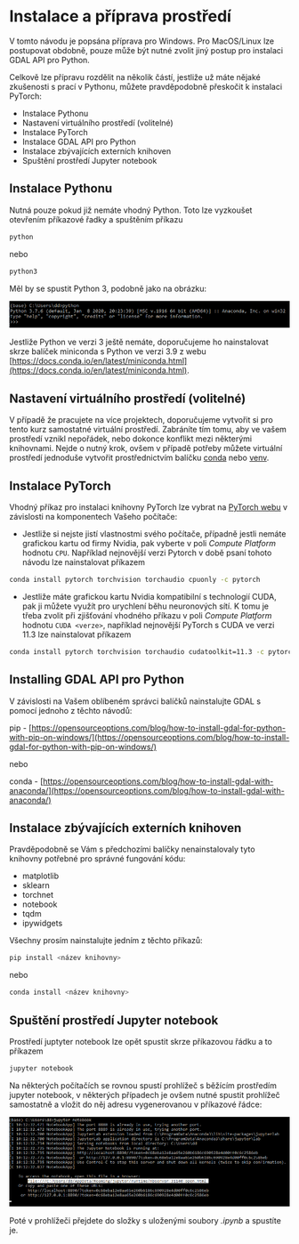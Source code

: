 # Instalace a příprava prostředí

V tomto návodu je popsána příprava pro Windows. Pro MacOS/Linux lze postupovat obdobně, pouze může být nutné zvolit jiný postup pro instalaci GDAL API pro Python.

Celkově lze přípravu rozdělit na několik částí, jestliže už máte nějaké zkušenosti s prací v Pythonu, můžete pravděpodobně přeskočit k instalaci PyTorch:

- Instalace Pythonu
- Nastavení virtuálního prostředí (volitelné)
- Instalace PyTorch
- Instalace GDAL API pro Python
- Instalace zbývajících externích knihoven
- Spuštění prostředí Jupyter notebook

## Instalace Pythonu
Nutná pouze pokud již nemáte vhodný Python. Toto lze vyzkoušet otevřením příkazové řadky a spuštěním příkazu
```sh
python
```
nebo
```sh
python3
```
Měl by se spustit Python 3, podobně jako na obrázku:

![Python spuštěný v příkazové řádce](img/cli_python3.png "Python spuštěný v příkazové řádce")

Jestliže Python ve verzi 3 ještě nemáte, doporučujeme ho nainstalovat skrze balíček miniconda s Python ve verzi 3.9 z webu [https://docs.conda.io/en/latest/miniconda.html](https://docs.conda.io/en/latest/miniconda.html).

## Nastavení virtuálního prostředí (volitelné)
V případě že pracujete na více projektech, doporučujeme vytvořit si pro tento kurz samostatné virtuální prostředí. Zabráníte tím tomu, aby ve vašem prostředí vznikl nepořádek, nebo dokonce konflikt mezi některými knihovnami. Nejde o nutný krok, ovšem v případě potřeby můžete virtuální prostředí jednoduše vytvořit prostřednictvím balíčku [conda](https://docs.conda.io/projects/conda/en/latest/user-guide/tasks/manage-environments.html#creating-an-environment-with-commands) nebo [venv](https://packaging.python.org/en/latest/guides/installing-using-pip-and-virtual-environments/).

## Instalace PyTorch
Vhodný příkaz pro instalaci knihovny PyTorch lze vybrat na [PyTorch webu](https://pytorch.org/get-started/locally/) v závislosti na komponentech Vašeho počítače:

* Jestliže si nejste jistí vlastnostmi svého počítače, případně jestli nemáte grafickou kartu od firmy Nvidia, pak vyberte v poli _Compute Platform_ hodnotu `CPU`.
Například nejnovější verzi Pytorch v době psaní tohoto návodu lze nainstalovat příkazem
```sh
conda install pytorch torchvision torchaudio cpuonly -c pytorch
```

* Jestliže máte grafickou kartu Nvidia kompatibilní s technologií CUDA, pak ji můžete využít pro urychlení běhu neuronových sítí. K tomu je třeba zvolit při zjišťování vhodného příkazu v poli _Compute Platform_ hodnotu `CUDA <verze>`, například nejnovější PyTorch s CUDA ve verzi 11.3 lze nainstalovat příkazem
```sh
conda install pytorch torchvision torchaudio cudatoolkit=11.3 -c pytorch
```

## Installing GDAL API pro Python
V závislosti na Vašem oblíbeném správci balíčků nainstalujte GDAL s pomocí jednoho z těchto návodů:

pip - [https://opensourceoptions.com/blog/how-to-install-gdal-for-python-with-pip-on-windows/](https://opensourceoptions.com/blog/how-to-install-gdal-for-python-with-pip-on-windows/)

nebo

conda - [https://opensourceoptions.com/blog/how-to-install-gdal-with-anaconda/](https://opensourceoptions.com/blog/how-to-install-gdal-with-anaconda/)

## Instalace zbývajících externích knihoven
Pravděpodobně se Vám s předchozími balíčky nenainstalovaly tyto knihovny potřebné pro správné fungování kódu:
- matplotlib
- sklearn
- torchnet
- notebook
- tqdm
- ipywidgets

Všechny prosím nainstalujte jedním z těchto příkazů:

```sh
pip install <název knihovny>
```
nebo
```sh
conda install <název knihovny>
```

## Spuštění prostředí Jupyter notebook
Prostředí juptyter notebook lze opět spustit skrze příkazovou řádku a to příkazem
```sh
jupyter notebook
```

Na některých počítačích se rovnou spustí prohlížeč s běžícím prostředím jupyter notebook, v některých případech je ovšem nutné spustit prohlížeč samostatně a vložit do něj adresu vygenerovanou v příkazové řádce:

![Spuštění Jupyter notebooku v příkazové řádce](img/cli_jupyter.png "Spuštění Jupyter notebooku v příkazové řádce")

Poté v prohlížeči přejdete do složky s uloženými soubory _.ipynb_ a spustíte je.
